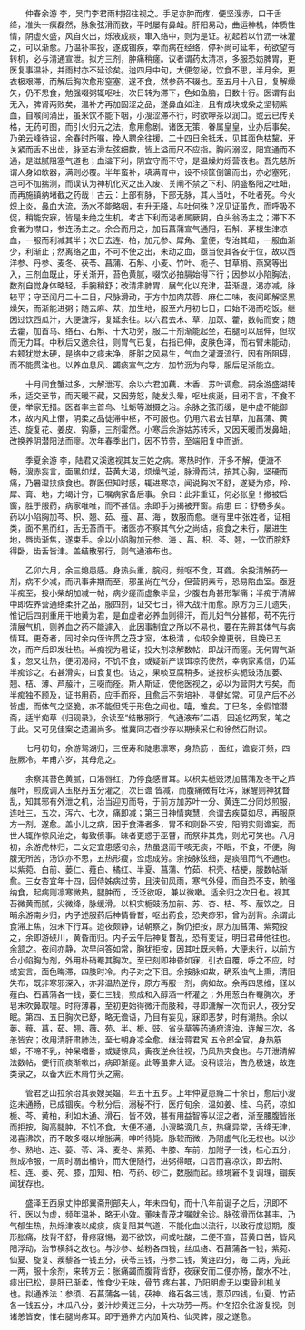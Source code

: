 <!-- { "loadSidebar": true } -->
　　仲春余游 李，吴门李君雨村招往视之。手足亦肿而疼，便坚溲赤，口干舌绛，准头一瘰磊然，脉象弦滑而数，平时屡有鼻衄。肝阳易动，曲运神机，体质性情，阴虚火盛，风自火出，烁液成痰，窜入络中，则为是证。初起若以竹沥一味灌之，可以渐愈。乃温补率投，遂成锢疾，幸而病在经络，停补尚可延年，苟欲望有转机，必与清通宣泄。拟方三剂，肿痛稍瘥。议者谓药太清凉，多服恐妨脾胃，更医复事温补，并雨村亦不延诊矣。迨四月中旬，大便忽秘，饮食不思，半月余，更衣极艰滞，而解后胸次愈形窒塞，遂不食，然参药不辍也。至五月十八日，复解燥矢，仍不思食，勉强啜粥辄呕吐，次日转为滞下，色如鱼脑，日数十行。医谓有出无入，脾肾两败矣，温补方再加固涩之品，遂鼻血如注，且有成块成条之坚韧紫血，自喉间涌出，虽米饮不能下咽，小溲涩滞不行，时欲呷茶以润口。或云已传关格，无药可图，而引火归元之法，愈用愈剧。诸医无策，眷属皇皇，业办后事矣。乃弟云峰待诏，余春时所嘱，挽人聘余往援。二十四日余抵禾，见其面色枯黧，牙关紧而舌不出齿，脉至右滑左弦细数，皆上溢而尺不应指。胸闷溺涩，阳宜通而不通，是滋腻阻塞气道也；血溢下利，阴宜守而不守，是温燥灼烁营液也。吾先慈所谓人身如欹器，满则必覆。半年蛮补，填满胃中，设不倾筐倒箧而出，亦必塞死，岂可不加揣测，而误认为神机化灭之出入废、关闸不禁之下利、阴盛格阳之吐衄，而再施镇纳堵截之药哉！古云：上部有脉，下部无脉，其人当吐，不吐者死。今火炽上炎，鼻血大流，汤水不能略咽，有升无降，与吐何殊？况见证虽危，而呼吸不促，稍能安寐，皆是未绝之生机。考古下利而渴者属厥阴，白头翁汤主之；滞下不食者为噤口，参连汤主之。余合而用之，加石菖蒲宣气通阳，石斛、茅根生津凉血，一服而利减其半；次日去连、柏，加元参、犀角、童便，专治其衄，一服血渐少，利渐止；然离络之血，不可不使之出，未动之血，亟当使其各安于位，故以西洋参、丹参、麦冬、茯苓、菖蒲、石斛、小麦、竹叶、栀子、甘草梢、燕窝等出入，三剂血既止，牙关渐开，苔色黄腻，啜饮必拍膈始得下行；因参以小陷胸法，数剂自觉身体略轻，手腕稍舒；改清肃肺胃，展气化以充津，苔渐退，渴亦减，脉较平；守至闰月二十二日，尺脉滑动，于方中加肉苁蓉、麻仁二味，夜间即解坚黑燥矢，而渐能进粥；随去麻、苁，加生地，服至六月初七日，口始不渴而吃饭。继因过饮西瓜汁，大便溏泻，复延余往。以六君去术、草，加苡、藿，数帖而安；随去藿，加首乌、络石、石斛、十大功劳，服二十剂渐能起坐，右腿可以屈伸，但软而无力耳。中秋后又邀余往，则胃气已复，右指已伸，皮肤色泽，而右臂未能动，右颊犹觉木硬，是络中之痰未净，肝脏之风易生，气血之灌溉流行，因有所阻碍，而不能贯注也。以养血息风、蠲痰宣气之方，加竹沥为向导，服后足渐能立。

　　十月间食蟹过多，大解泄泻。余以六君加藕、木香、苏叶调愈。嗣余游盛湖转禾，适交至节，而天暖不藏，又因劳怒，陡发头晕，呕吐痰涎，目闭不言，不食不便，举家无措。医者率主首乌、牡蛎等滋摄之治。余脉之弦而缓，是中虚不能御木，故内风上僭，阴柔之品徒滞中枢，不可服也。仍用六君去甘草，加菖蒲、黄连、旋复花、姜皮、钩藤，三剂霍然。小寒后余游姑苏转禾，又因天暖而发鼻衄，改换养阴潜阳法而瘳。次年春季出门，因不节劳，至端阳复中而逝。

　　季夏余游 李，陆君又溪邀视其友王姓之病。寒热时作，汗多不解，便溏不畅，溲赤妄言，面黑如煤，苔黄大渴，烦燥气逆，脉滑而洪，按其心胸，坚硬而痛，乃暑湿挟痰食也。群医但知时感，辄进寒凉，闻说胸次不舒，遂疑为疹，羚、犀、膏、地，力竭计穷，已嘱病家备后事。余曰：此非重证，何必张皇！撤被启窗，胜于服药，病家唯唯，而不甚信。余即手为揭被开窗。病患 曰：舒畅多矣。药以小陷胸加芩、枳、翘、茹、薤、菖、海 ，数服而愈。继有里中张姓者，证相类，面不黑而红，舌无苔而干。诸医亦不察其气分之尚结，痰食之未行，屡进生地，唇齿渐焦，遂束手。余以小陷胸加元参、海 、菖、枳、芩、翘，一饮而脘舒得卧，齿舌皆津。盖结散邪行，则气通液布也。

　　乙卯六月，余三媳患感。身热头重，脘闷，频呕不食，耳聋。余投清解药一剂，病不少减，而汛事非期而至，邪虽尚在气分，但营阴素亏，恐易陷血室。亟迓半痴至，投小柴胡加减一帖，病少瘥而虚象毕呈，少腹右角甚形掣痛；半痴于清解中即佐养营通络柔肝之品，服四剂，证交七日，得大战汗而愈。原方为三儿遗失，惟记后四剂重用干地黄为君，是血虚者必养血则得汗，而儿妇气分甚郁，苟不先行清展气机，则养血之药不能遽入，此因事制宜之所以不易也，要在先辨其体气与病情耳。更奇者，同时余内侄许贯之茂才室，体极清 ，似较余媳更弱，且娩已五次，而产后即发壮热。半痴视为暑证，投大剂凉解数帖，即战汗而瘥。无何胃气渐复，忽又壮热，便闭渴闷，不饥不食，或疑新产误饵凉药使然，幸病家素信，仍延半痴诊之。右甚滑实，曰食复也。诘之，果啖豆腐稍多。遂投枳实栀豉汤加蒌、翘、桔、薄、芦菔汁，三啜而痊。斯人斯证，使他医视之，必以为营阴大亏矣，而半痴独不顾及，证书用药，应手而痊，且愈后不劳培补，寻健如常。可见产后不必皆虚，而体气之坚脆，亦不能但凭于形色之间也。嘻，难矣。丁巳冬，余假馆潜斋，适半痴草《归砚录》，余读至“结散邪行，气通液布”二语，因追忆两案，笔之于此。又可见佳案之遗漏尚多。惟冀同志者抄存以期续采仁和徐然石附识。

　　七月初旬，余游鸳湖归，三侄寿和陡患凛寒，身热筋 ，面红，谵妄汗频，四肢厥冷。年甫六岁，其母危之。

　　余察其苔色黄腻，口渴唇红，乃停食感冒耳。以枳实栀豉汤加菖蒲及冬干之芦菔叶，煎成调入玉枢丹五分灌之，次日谵 皆减，而腹痛微有吐泻，寐醒则神犹瞀乱，知其邪有外泄之机，治当迎刃而导，于前方加苏叶一分、黄连二分同炒煎服，连吐三，五次，泻六、七次，痛即减；第三日神情爽慧，余谓去疾莫如尽，再服原方一剂，遂愈。盖小儿之病，因于食滞者多，胃不和则卧不安，阳明实则谵妄，而世人辄作惊风治之，每致偾事。昧者更惑于巫瞽，而祭非其鬼，则尤可笑也。八月初，余游虎林归，二女定宜患感旬余，热虽退而干咳无痰，不眠，不食，不便，胸腹无所苦，汤饮亦不思，五热形瘦，佥虑成劳。余按脉弦细，是痰阻而气不通也。以紫菀、白前、蒌仁、薤白、橘红、半夏、菖蒲、竹茹、枳壳、桔梗，服数帖渐愈。三女杏宜年十四，因侍姊病过劳，且浃旬风雨，寒气外侵，而自恐不支，勉强纳食，起病则凛寒微热，腿肿而 ，泛泛欲呕，兼以微嗽。适余归之次日也。视其苔微黄而腻，尖微绛，脉缓滑。以枳实栀豉汤加前、苏、杏、桔、芩、菔饮之。日晡余游南乡归，内子述服药后神情昏瞀，呕出药食，恐夹痧邪，曾为刮背。余谓此食滞上焦，浊未下行耳。迨夜颇静，诘朝察之，胸仍拒按，原方加菖蒲、紫菀投之，余即游硖川，黄昏而归。内子云午后神复瞀乱，恐有变证，明日君毋他往也。余颔之。夜间亦静，次早问答如常，胸犹拒按，因其吐既未畅，大便未行，以前方合小陷胸为剂，外用朴硝罨其胸次。至已刻即神昏如寐，引衣自覆，呼之不应，时或妄言，面色晦滞，四肢时冷。内子对之下泪。余按脉如故，确系浊气上熏，清阳失布，既非寒邪深入，亦非温热逆传，原方再服一剂，病如故。余再四思维，径以薤白、石菖蒲各一钱，蒌仁三钱，煎成和入醇酒一杯灌之；外用葱白杵罨胸次，牙皂末吹鼻取嚏。时将薄暮，至初更始得微汗而肢和，寻即溏解一次而识人，夜分安眠。第四、五日胸次已舒，略无谵语，乃目有妄见，寐即恶梦，时有潮热。余以蒌、薤、菖，茹、翘、薇、苑、半、栀、豉、省头草等药通府涤浊，连解三次，各恙皆安；改用清肝肃肺法，至七朝身凉全愈。继治蒋君寅 五令郎全官，身热筋螈，不啼不乳，神呆嗜卧，或疑惊风，夤夜逆余往视，乃风热夹食也。与开泄清解法数帖，便行而痰渐嗽出，病即渐瘥。此等虽非大证。设稍误治，告危极速，故连类录之，以备大匠木屑竹头之需。

　　管君芝山拉余治其表嫂吴媪，年五十五岁。上年仲夏患癃二十余日，愈后小溲迄未通畅，已成锢疾。今秋分后，溺秘不行，医疗旬余，温如姜、桂、乌药，凉如栀、芩、黄柏，利如木通、滑石，皆不效，甚有用益智等以涩之者，渐至腰腹皆胀而拒按，胸高腿肿，不饥不食，大便不通，小溲略滴几点，热痛异常，舌绛无津，渴喜沸饮，而不敢多啜以增胀满，呻吟待毙。脉软而微，乃阴虚气化无权也。以沙参、熟地、连、蒌、苓、泽、麦冬、紫菀、牛膝、车前，加附子一钱，桂心五分，煎成冷服，一周时溺出桶许，而大便随行，进粥得眠，口苦而喜凉饮，即去附、桂、连、蒌、苑、膝，加知、柏、芍药、砂仁，数服而起。缘境窘不复调理，锢疾闻犹存也。

　　盛泽王西泉丈仲郎巽斋刑部夫人，年未四旬，而十八年前诞子之后，汛即不行，医以为虚，频年温补，略无小效。董味青茂才嘱就余诊。脉弦滑而体甚丰，乃气郁生热，热烁津液以成痰，痰复阻其气道，不能化血以流行，以致行度愆期，腹形胀痛，肢背不舒，骨疼寐惕，渴不欲饮，间或吐酸，二便不宣，苔黄口苦，皆风阳浮动，治节横斜之故也。与沙参、蛤粉各四钱，丝瓜络、石菖蒲各一钱，紫菀、仙夏、旋复、蒺藜各一钱五分，茯苓三钱，丹参二钱，黄连四分，海 二两，凫茈一两，服十余剂，来转方云：胀痛蠲而腹背皆舒，夜寐安而二便亦畅，酸水不吐，痰出已松，是肝已渐柔，惟食少无味，骨节 疼右甚，乃阳明虚无以束骨利机关也。拟通养法：参须、石菖蒲各一钱，茯神、络石各三钱，薏苡四钱，仙夏、竹茹各一钱五分，木瓜八分，姜汁炒黄连三分，十大功劳一两。仲冬招余往游复视，则诸恙皆安，惟右腿尚疼耳。即于通养方内加黄柏、仙灵脾，服之遂愈。

